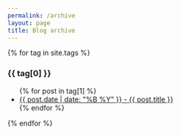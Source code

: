 ```yaml
---
permalink: /archive
layout: page
title: Blog archive
---
```



{% for tag in site.tags %}
  <h3>{{ tag[0] }}</h3>
  <ul>
    {% for post in tag[1] %}
      <li><a href="{{ site.base_url }}/{{ post.url }}">{{ post.date | date: "%B %Y" }} - {{ post.title }}</a></li>
    {% endfor %}
  </ul>
{% endfor %}